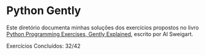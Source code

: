 # Python Gently

Este diretório documenta minhas soluções dos exercícios propostos no livro [Python Programming Exercises, Gently Explained](https://inventwithpython.com/pythongently/), escrito por Al Sweigart.

Exercícios Concluídos: 32/42
